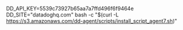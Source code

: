 DD_API_KEY=5539c73927b65aa7a7ffd496f6f9464e DD_SITE="datadoghq.com" bash -c "$(curl -L https://s3.amazonaws.com/dd-agent/scripts/install_script_agent7.sh)"
